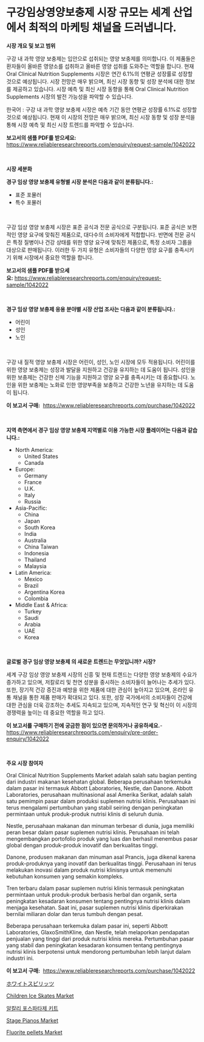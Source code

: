 <p><h1>구강임상영양보충제 시장 규모는 세계 산업에서 최적의 마케팅 채널을 드러냅니다.</h1></p><p><strong>시장 개요 및 보고 범위</strong></p>
<p><p>구강 내 과학 영양 보충제는 입안으로 섭취되는 영양 보충제를 의미합니다. 이 제품들은 환자들이 올바른 영양소를 섭취하고 올바른 영양 섭취를 도와주는 역할을 합니다. 현재 Oral Clinical Nutrition Supplements 시장은 연간 6.1%의 연평균 성장률로 성장할 것으로 예상됩니다. 시장 전망은 매우 밝으며, 최신 시장 동향 및 성장 분석에 대한 정보를 제공하고 있습니다. 시장 예측 및 최신 시장 동향을 통해 Oral Clinical Nutrition Supplements 시장의 발전 가능성을 파악할 수 있습니다.</p><p>한국어 : 구강 내 과학 영양 보충제 시장은 예측 기간 동안 연평균 성장률 6.1%로 성장할 것으로 예상됩니다. 현재 이 시장의 전망은 매우 밝으며, 최신 시장 동향 및 성장 분석을 통해 시장 예측 및 최신 시장 트렌드를 파악할 수 있습니다.</p></p>
<p><strong>보고서의 샘플 PDF를 받으세요:</strong> <a href="https://www.reliableresearchreports.com/enquiry/request-sample/1042022">https://www.reliableresearchreports.com/enquiry/request-sample/1042022</a></p>
<p>&nbsp;</p>
<p><strong>시장 세분화</strong></p>
<p><strong>경구 임상 영양 보충제 유형별 시장 분석은 다음과 같이 분류됩니다.:</strong></p>
<p><ul><li>표준 포뮬러</li><li>특수 포뮬러</li></ul></p>
<p>&nbsp;</p>
<p><p>구강 임상 영양 보충제 시장은 표준 공식과 전문 공식으로 구분됩니다. 표준 공식은 보편적인 영양 요구에 맞춰진 제품으로, 대다수의 소비자에게 적합합니다. 반면에 전문 공식은 특정 질병이나 건강 상태를 위한 영양 요구에 맞춰진 제품으로, 특정 소비자 그룹을 대상으로 판매됩니다. 이러한 두 가지 유형은 소비자들의 다양한 영양 요구를 충족시키기 위해 시장에서 중요한 역할을 합니다.</p></p>
<p><strong>보고서의 샘플 PDF를 받으세요:</strong>&nbsp;<a href="https://www.reliableresearchreports.com/enquiry/request-sample/1042022">https://www.reliableresearchreports.com/enquiry/request-sample/1042022</a></p>
<p>&nbsp;</p>
<p><strong> 경구 임상 영양 보충제 응용 분야별 시장 산업 조사는 다음과 같이 분류됩니다.:</strong></p>
<p><ul><li>어린이</li><li>성인</li><li>노인</li></ul></p>
<p>&nbsp;</p>
<p><p>구강 내 질적 영양 보충제 시장은 어린이, 성인, 노인 시장에 모두 적용됩니다. 어린이를 위한 영양 보충제는 성장과 발달을 지원하고 건강을 유지하는 데 도움이 됩니다. 성인을 위한 보충제는 건강한 신체 기능을 지원하고 영양 요구를 충족시키는 데 중요합니다. 노인을 위한 보충제는 노화로 인한 영양부족을 보충하고 건강한 노년을 유지하는 데 도움이 됩니다.</p></p>
<p><strong>이 보고서 구매:</strong>&nbsp; <a href="https://www.reliableresearchreports.com/purchase/1042022">https://www.reliableresearchreports.com/purchase/1042022</a></p>
<p>&nbsp;</p>
<p><strong>지역 측면에서 경구 임상 영양 보충제 지역별로 이용 가능한 시장 플레이어는 다음과 같습니다.:</strong></p>
<p><ul>
    <li>
        North America:
        <ul>
            <li>United States</li>
            <li>Canada</li>
        </ul>
    </li>
    <li>
        Europe:
        <ul>
            <li>Germany</li>
            <li>France</li>
            <li>U.K.</li>
            <li>Italy</li>
            <li>Russia</li>
        </ul>
    </li>
    <li>
        Asia-Pacific:
        <ul>
            <li>China</li>
            <li>Japan</li>
            <li>South Korea</li>
            <li>India</li>
            <li>Australia</li>
            <li>China Taiwan</li>
            <li>Indonesia</li>
            <li>Thailand</li>
            <li>Malaysia</li>
        </ul>
    </li>
    <li>
        Latin America:
        <ul>
            <li>Mexico</li>
            <li>Brazil</li>
            <li>Argentina Korea</li>
            <li>Colombia</li>
        </ul>
    </li>
    <li>
        Middle East & Africa:
        <ul>
            <li>Turkey</li>
            <li>Saudi</li>
            <li>Arabia</li>
            <li>UAE</li>
            <li>Korea</li>
        </ul>
    </li>
    </ul></p>
<p>&nbsp;</p>
<p><strong>글로벌 경구 임상 영양 보충제 의 새로운 트렌드는 무엇입니까? 시장?</strong></p>
<p><p>세계 구강 임상 영양 보충제 시장의 신흥 및 현재 트렌드는 다양한 영양 보충제의 수요가 증가하고 있으며, 저칼로리 및 천연 성분을 중시하는 소비자들이 늘어나는 추세가 있다. 또한, 장기적 건강 증진과 예방을 위한 제품에 대한 관심이 높아지고 있으며, 온라인 유통 채널을 통한 제품 판매가 확대되고 있다. 또한, 성장 국가에서의 소비자들이 건강에 대한 관심을 더욱 강조하는 추세도 지속되고 있으며, 지속적인 연구 및 혁신이 이 시장의 경쟁력을 높이는 데 중요한 역할을 하고 있다.</p></p>
<p><strong>이 보고서를 구매하기 전에 궁금한 점이 있으면 문의하거나 공유하세요.</strong>- <a href="https://www.reliableresearchreports.com/enquiry/pre-order-enquiry/1042022">https://www.reliableresearchreports.com/enquiry/pre-order-enquiry/1042022</a></p>
<p>&nbsp;</p>
<p><strong>주요 시장 참여자</strong></p>
<p><p>Oral Clinical Nutrition Supplements Market adalah salah satu bagian penting dari industri makanan kesehatan global. Beberapa perusahaan terkemuka dalam pasar ini termasuk Abbott Laboratories, Nestle, dan Danone. Abbott Laboratories, perusahaan multinasional asal Amerika Serikat, adalah salah satu pemimpin pasar dalam produksi suplemen nutrisi klinis. Perusahaan ini terus mengalami pertumbuhan yang stabil seiring dengan peningkatan permintaan untuk produk-produk nutrisi klinis di seluruh dunia.</p><p>Nestle, perusahaan makanan dan minuman terbesar di dunia, juga memiliki peran besar dalam pasar suplemen nutrisi klinis. Perusahaan ini telah mengembangkan portofolio produk yang luas dan berhasil menembus pasar global dengan produk-produk inovatif dan berkualitas tinggi.</p><p>Danone, produsen makanan dan minuman asal Prancis, juga dikenal karena produk-produknya yang inovatif dan berkualitas tinggi. Perusahaan ini terus melakukan inovasi dalam produk nutrisi klinisnya untuk memenuhi kebutuhan konsumen yang semakin kompleks.</p><p>Tren terbaru dalam pasar suplemen nutrisi klinis termasuk peningkatan permintaan untuk produk-produk berbasis herbal dan organik, serta peningkatan kesadaran konsumen tentang pentingnya nutrisi klinis dalam menjaga kesehatan. Saat ini, pasar suplemen nutrisi klinis diperkirakan bernilai miliaran dolar dan terus tumbuh dengan pesat.</p><p>Beberapa perusahaan terkemuka dalam pasar ini, seperti Abbott Laboratories, GlaxoSmithKline, dan Nestle, telah melaporkan pendapatan penjualan yang tinggi dari produk nutrisi klinis mereka. Pertumbuhan pasar yang stabil dan peningkatan kesadaran konsumen tentang pentingnya nutrisi klinis berpotensi untuk mendorong pertumbuhan lebih lanjut dalam industri ini.</p></p>
<p><strong>이 보고서 구매:</strong>&nbsp;&nbsp;<a href="https://www.reliableresearchreports.com/purchase/1042022">https://www.reliableresearchreports.com/purchase/1042022</a></p>
<p><p><a href="https://medium.com/@mariek11927/%E3%83%9B%E3%83%AF%E3%82%A4%E3%83%88%E3%82%B9%E3%83%94%E3%83%AA%E3%83%83%E3%83%84%E5%B8%82%E5%A0%B4%E3%81%AF-%E3%82%B7%E3%82%A7%E3%82%A2-%E3%82%B5%E3%82%A4%E3%82%BA-%E3%81%8A%E3%82%88%E3%81%B32031%E5%B9%B4%E3%81%BE%E3%81%A7%E3%81%AE%E4%BA%88%E6%B8%AC%E3%81%AB%E7%84%A6%E7%82%B9%E3%82%92%E5%BD%93%E3%81%A6%E3%81%A6%E3%81%84%E3%81%BE%E3%81%99-7489b035906b">ホワイトスピリッツ</a></p><p><a href="https://issuu.com/reportprime-2/docs/children-ice-skates-market-size-2030.pptx">Children Ice Skates Market</a></p><p><a href="https://github.com/vss5505pa7z1p/Market-Research-Report-List-1/blob/main/64623523239.md">알칼리 포스파타제 키트</a></p><p><a href="https://github.com/sofayahoo2023/Market-Research-Report-List-3/blob/main/stage-pianos-market.md">Stage Pianos Market</a></p><p><a href="https://issuu.com/reportprime-2/docs/fluorite-pellets-market-size-2030.pptx">Fluorite pellets Market</a></p></p>
